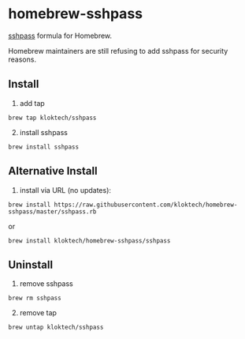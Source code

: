 # homebrew-sshpass
[sshpass](https://sourceforge.net/projects/sshpass/) formula for Homebrew.

Homebrew maintainers are still refusing to add sshpass for security reasons.

## Install

1. add tap
```
brew tap kloktech/sshpass
```
2. install sshpass
```
brew install sshpass
```

## Alternative Install

1. install via URL (no updates):

```
brew install https://raw.githubusercontent.com/kloktech/homebrew-sshpass/master/sshpass.rb
```
or
```
brew install kloktech/homebrew-sshpass/sshpass
```

## Uninstall

1. remove sshpass

```
brew rm sshpass
```
2. remove tap
```
brew untap kloktech/sshpass
```
